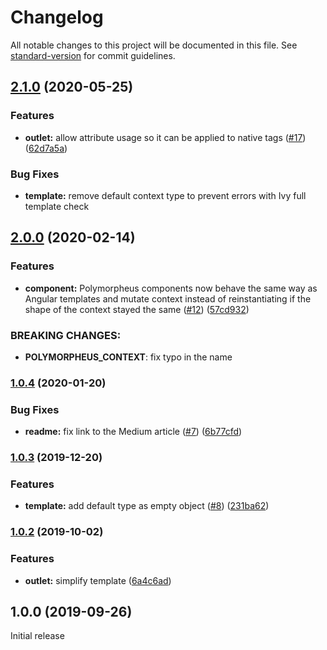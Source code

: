 # Changelog

All notable changes to this project will be documented in this file. See [standard-version](https://github.com/conventional-changelog/standard-version) for commit guidelines.

## [2.1.0](https://github.com/TinkoffCreditSystems/ng-polymorpheus/compare/v1.0.2...v2.1.0) (2020-05-25)

### Features

-   **outlet:** allow attribute usage so it can be applied to native tags ([#17](https://github.com/TinkoffCreditSystems/ng-polymorpheus/issues/17)) ([62d7a5a](https://github.com/TinkoffCreditSystems/ng-polymorpheus/commit/62d7a5a))

### Bug Fixes

-   **template:** remove default context type to prevent errors with Ivy full template check

## [2.0.0](https://github.com/TinkoffCreditSystems/ng-polymorpheus/compare/v1.0.2...v2.0.0) (2020-02-14)

### Features

-   **component:** Polymorpheus components now behave the same way as Angular templates and mutate context instead of reinstantiating if the shape of the context stayed the same ([#12](https://github.com/TinkoffCreditSystems/ng-polymorpheus/issues/12)) ([57cd932](https://github.com/TinkoffCreditSystems/ng-polymorpheus/commit/57cd932))

### BREAKING CHANGES:

-   **POLYMORPHEUS_CONTEXT**: fix typo in the name

### [1.0.4](https://github.com/TinkoffCreditSystems/ng-polymorpheus/compare/v1.0.2...v1.0.4) (2020-01-20)

### Bug Fixes

-   **readme:** fix link to the Medium article ([#7](https://github.com/TinkoffCreditSystems/ng-polymorpheus/issues/7)) ([6b77cfd](https://github.com/TinkoffCreditSystems/ng-polymorpheus/commit/6b77cfd))

### [1.0.3](https://github.com/TinkoffCreditSystems/ng-polymorpheus/compare/v1.0.2...v1.0.3) (2019-12-20)

### Features

-   **template:** add default type as empty object ([#8](https://github.com/TinkoffCreditSystems/ng-polymorpheus/issues/8)) ([231ba62](https://github.com/TinkoffCreditSystems/ng-polymorpheus/commit/231ba62))

### [1.0.2](https://github.com/TinkoffCreditSystems/ng-polymorpheus/compare/v1.0.1...v1.0.2) (2019-10-02)

### Features

-   **outlet:** simplify template ([6a4c6ad](https://github.com/TinkoffCreditSystems/ng-polymorpheus/commit/6a4c6ad))

## 1.0.0 (2019-09-26)

Initial release
